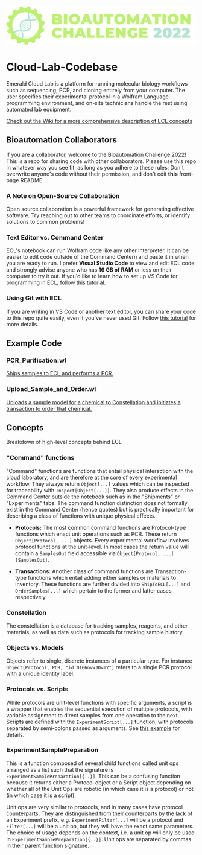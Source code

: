 
  <img src="/imgs/bioauto-challenge-22-logo%404x.png" alt="drawing" width="750"/>

# Cloud-Lab-Codebase
Emerald Cloud Lab is a platform for running molecular biology workflows such as sequencing, PCR, and cloning entirely from your computer. The user specifies their experimental protocol in a Wolfram Language programming environment, and on-site technicians handle the rest using automated lab equipment.

[Check out the Wiki for a more comprehensive description of ECL concepts](https://github.com/stefangolas/Cloud-Lab-Codebase/wiki)

## Bioautomation Collaborators
If you are a collaborator, welcome to the Bioautomation Challenge 2022! This is a repo for sharing code with other collaborators. Please use this repo in whatever way you see fit, as long as you adhere to these rules: Don't overwrite anyone's code without their permission, and don't edit **this** front-page README.

### A Note on Open-Source Collaboration
Open source collaboration is a powerful framework for generating effective software. Try reaching out to other teams to coordinate efforts, or identify solutions to common problems! 

### Text Editor vs. Command Center
ECL's notebook can run Wolfram code like any other interpreter. It can be easier to edit code outside of the Command Centern and paste it in when you are ready to run. I prefer **Visual Studio Code** to view and edit ECL code and strongly advise anyone who has **16 GB of RAM** or less on their computer to try it out. If you'd like to learn how to set up VS Code for programming in ECL, follow this tutorial.

### Using Git with ECL
If you are writing in VS Code or another text editor, you can share your code to this repo quite easily, even if you've never used Git. Follow [this tutorial](https://github.com/stefangolas/Cloud-Lab-Codebase/wiki/How-to-use-Git-with-ECL) for more details.


## Example Code

### PCR_Purification.wl
[Ships samples to ECL and performs a PCR.](/PCR_Purification.wl)

  
  ### Upload_Sample_and_Order.wl
[Uploads a sample model for a chemical to Constellation and initiates a transaction to order that chemical.](/Upload_Sample_and_Order.wl)


## Concepts
Breakdown of high-level concepts behind ECL

### "Command" functions
"Command" functions are functions that entail physical interaction with the cloud laboratory, and are therefore at the core of every experimental workflow. They always return `Object[...]` values which can be inspected for traceability with `Inspect[Object[...]]`. They also produce effects in the Command Center outside the notebook such as in the "Shipments" or "Experiments" tabs. The command function distinction does not formally exist in the Command Center (hence quotes) but is practically important for describing a class of functions with unique physical effects.

- **Protocols:** The most common command functions are Protocol-type functions which enact unit operations such as PCR. These return `Object[Protocol, ...]` objects. Every experimental workflow involves protocol functions at the unit-level. In most cases the return value will contain a `SamplesOut` field accessible via `Object[Protocol, ...][SamplesOut]`.

- **Transactions:** Another class of command functions are Transaction-type functions which entail adding either samples or materials to inventory. These functions are further divided into `ShipToECL[...]` and `OrderSamples[...]` which pertain to the former and latter cases, respectively.

### Constellation
The constellation is a database for tracking samples, reagents, and other materials, as well as data such as protocols for tracking sample history.


### Objects vs. Models
Objects refer to single, discrete instances of a particular type. For instance `Object[Protocol, PCR, "id:01G6nvwJDvmY"]` refers to a single PCR protocol with a unique identity label.

### Protocols vs. Scripts
While protocols are unit-level functions with specific arguments, a script is a wrapper that enables the sequential execution of multiple protocols, with variable assignment to direct samples from one operation to the next. Scripts are defined with the `ExperimentScript[...]` function, with protocols separated by semi-colons passed as arguments. See [this example](../PCR_and_Purify.wl) for details.

### ExperimentSamplePreparation
This is a function composed of several child functions called unit ops arranged as a list such that the signature is `ExperimentSamplePreparation[{..}]`. This can be a confusing function because it returns either a Protocol object or a Script object depending on whether all of the Unit Ops are robotic (in which case it is a protocol) or not (in which case it is a script). <p>Unit ops are very similar to protocols, and in many cases have protocol counterparts. They are distinguished from their counterparts by the lack of an Experiment prefix, e.g. `ExperimentFilter[...]` will be a protocol and `Filter[...]` will be a unit op, but they will have the exact same parameters. The choice of usage depends on the context, i.e. a unit op will only be used in `ExperimentSamplePreparation[{..}]`. Unit ops are separated by commas in their parent function signature.


